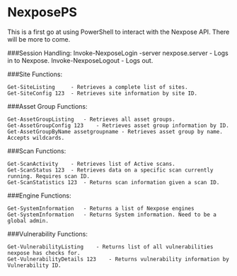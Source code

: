 # NexposePS
This is a first go at using PowerShell to interact with the Nexpose API. There will be more to come.

###Session Handling:
	Invoke-NexposeLogin 	-server nexpose.server - Logs in to Nexpose.
	Invoke-NexposeLogout 	- Logs out.

###Site Functions:

	Get-SiteListing 	- Retrieves a complete list of sites.
	Get-SiteConfig 123 	- Retrieves site information by site ID.

###Asset Group Functions:

	Get-AssetGroupListing	- Retrieves all asset groups.
	Get-AssetGroupConfig 123	- Retrieves asset group information by ID.
	Get-AssetGroupByName assetgroupname	- Retrieves asset group by name. Accepts wildcards.

###Scan Functions:

	Get-ScanActivity 	- Retrieves list of Active scans.
	Get-ScanStatus 123 	- Retrieves data on a specific scan currently running. Requires scan ID.
	Get-ScanStatistics 123 	- Returns scan information given a scan ID.

###Engine Functions:

	Get-SystemInformation 	- Returns a list of Nexpose engines
	Get-SystemInformation 	- Returns System information. Need to be a global admin.

###Vulnerability Functions:

	Get-VulnerabilityListing	- Returns list of all vulnerabilities nexpose has checks for.
	Get-VulnerabilityDetails 123	- Returns vulnerability information by Vulnerability ID.